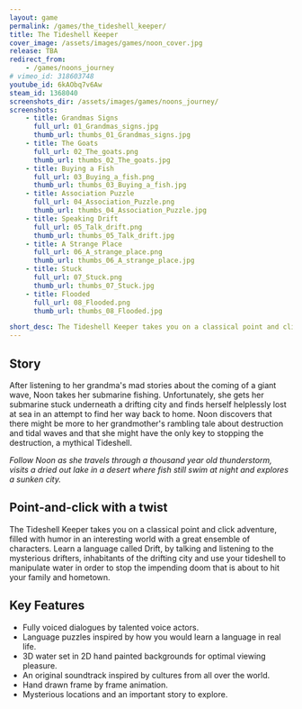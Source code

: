 ```yaml
---
layout: game
permalink: /games/the_tideshell_keeper/
title: The Tideshell Keeper
cover_image: /assets/images/games/noon_cover.jpg
release: TBA
redirect_from:
    - /games/noons_journey
# vimeo_id: 318603748
youtube_id: 6kAObq7v6Aw
steam_id: 1368040
screenshots_dir: /assets/images/games/noons_journey/
screenshots:
    - title: Grandmas Signs
      full_url: 01_Grandmas_signs.jpg
      thumb_url: thumbs_01_Grandmas_signs.jpg
    - title: The Goats
      full_url: 02_The_goats.png
      thumb_url: thumbs_02_The_goats.jpg
    - title: Buying a Fish
      full_url: 03_Buying_a_fish.png
      thumb_url: thumbs_03_Buying_a_fish.jpg
    - title: Association Puzzle
      full_url: 04_Association_Puzzle.png
      thumb_url: thumbs_04_Association_Puzzle.jpg
    - title: Speaking Drift
      full_url: 05_Talk_drift.png
      thumb_url: thumbs_05_Talk_drift.jpg
    - title: A Strange Place
      full_url: 06_A_strange_place.png
      thumb_url: thumbs_06_A_strange_place.jpg
    - title: Stuck
      full_url: 07_Stuck.png
      thumb_url: thumbs_07_Stuck.jpg
    - title: Flooded
      full_url: 08_Flooded.png
      thumb_url: thumbs_08_Flooded.jpg

short_desc: The Tideshell Keeper takes you on a classical point and click adventure, filled with humor and an interesting world with a great ensemble of characters. Learn a strange language and use the mythical tideshell to manipulate the waters around you as you find your way home to save your family. 
---
```



## Story
After listening to her grandma's mad stories about the coming of a giant wave, Noon takes her submarine fishing. Unfortunately, she gets her submarine stuck underneath a drifting city and finds herself helplessly lost at sea in an attempt to find her way back to home. Noon discovers that there might be more to her grandmother's rambling tale about destruction and tidal waves and that she might have the only key to stopping the destruction, a mythical Tideshell.

<i>Follow Noon as she travels through a thousand year old thunderstorm, visits a dried out lake in a desert where fish still swim at night and explores a sunken city.</i>

## Point-and-click with a twist

The Tideshell Keeper takes you on a classical point and click adventure, filled with humor in an interesting world with a great ensemble of characters. Learn a language called Drift, by talking and listening to the mysterious drifters, inhabitants of the drifting city and use your tideshell to manipulate water in order to stop the impending doom that is about to hit your family and hometown. 

## Key Features

  - Fully voiced dialogues by talented voice actors.
  - Language puzzles inspired by how you would learn a language in real life.
  - 3D water set in 2D hand painted backgrounds for optimal viewing pleasure.
  - An original soundtrack inspired by cultures from all over the world.
  - Hand drawn frame by frame animation.
  - Mysterious locations and an important story to explore.
